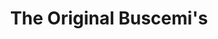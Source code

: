 ---
title: "The Original Buscemi's"
url: /sterling-heights/the-original-buscemis/
shop: convenience
---